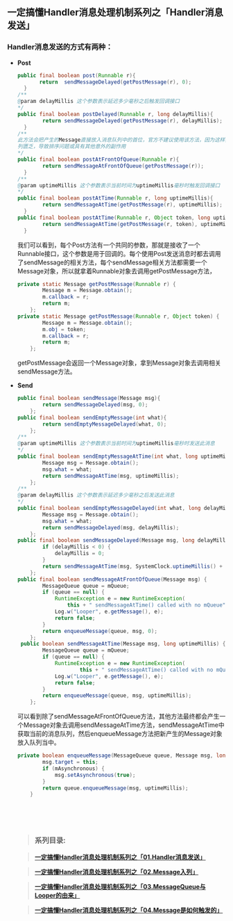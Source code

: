 ## 一定搞懂Handler消息处理机制系列之「Handler消息发送」

### Handler消息发送的方式有两种：

- **Post**

  ```java
  public final boolean post(Runnable r){
         return  sendMessageDelayed(getPostMessage(r), 0);
    }
  /**
  @param delayMillis 这个参数表示延迟多少毫秒之后触发回调接口
  */
  public final boolean postDelayed(Runnable r, long delayMillis){
          return sendMessageDelayed(getPostMessage(r), delayMillis);
    }
  /**
  此方法会把产生的Message直接放入消息队列中的首位，官方不建议使用该方法，因为这样操作容易使消息队
  列匮乏，导致排序问题或具有其他意外的副作用
  */
  public final boolean postAtFrontOfQueue(Runnable r){
          return sendMessageAtFrontOfQueue(getPostMessage(r));
    }
  /**
  @param uptimeMillis 这个参数表示当前时间为uptimeMillis毫秒时触发回调接口
  */
  public final boolean postAtTime(Runnable r, long uptimeMillis){
          return sendMessageAtTime(getPostMessage(r), uptimeMillis);
    }
  public final boolean postAtTime(Runnable r, Object token, long uptimeMillis){
          return sendMessageAtTime(getPostMessage(r, token), uptimeMillis);
    }
  ```
  我们可以看到，每个Post方法有一个共同的参数，那就是接收了一个Runnable接口，这个参数是用于回调的。每个使用Post发送消息时都去调用了sendMessage的相关方法，每个sendMessage相关方法都需要一个Message对象，所以就拿着Runnable对象去调用getPostMessage方法，

  ```java
  private static Message getPostMessage(Runnable r) {
          Message m = Message.obtain();
          m.callback = r;
          return m;
      };
  private static Message getPostMessage(Runnable r, Object token) {
          Message m = Message.obtain();
          m.obj = token;
          m.callback = r;
          return m;
      };
  ```

  getPostMessage会返回一个Message对象，拿到Message对象去调用相关sendMessage方法。

- **Send**

  ```java
  public final boolean sendMessage(Message msg){
          return sendMessageDelayed(msg, 0);
      };
  public final boolean sendEmptyMessage(int what){
          return sendEmptyMessageDelayed(what, 0);
      };
  /**
  @param uptimeMillis 这个参数表示当前时间为uptimeMillis毫秒时发送此消息
  */
  public final boolean sendEmptyMessageAtTime(int what, long uptimeMillis) {
          Message msg = Message.obtain();
          msg.what = what;
          return sendMessageAtTime(msg, uptimeMillis);
      };
  /**
  @param delayMillis 这个参数表示延迟多少毫秒之后发送此消息
  */
  public final boolean sendEmptyMessageDelayed(int what, long delayMillis) {
          Message msg = Message.obtain();
          msg.what = what;
          return sendMessageDelayed(msg, delayMillis);
      };
  public final boolean sendMessageDelayed(Message msg, long delayMillis){
          if (delayMillis < 0) {
              delayMillis = 0;
          }
          return sendMessageAtTime(msg, SystemClock.uptimeMillis() + delayMillis);
      };
  public final boolean sendMessageAtFrontOfQueue(Message msg) {
          MessageQueue queue = mQueue;
          if (queue == null) {
              RuntimeException e = new RuntimeException(
                  this + " sendMessageAtTime() called with no mQueue");
              Log.w("Looper", e.getMessage(), e);
              return false;
          }
          return enqueueMessage(queue, msg, 0);
      };
   public boolean sendMessageAtTime(Message msg, long uptimeMillis) {
          MessageQueue queue = mQueue;
          if (queue == null) {
              RuntimeException e = new RuntimeException(
                      this + " sendMessageAtTime() called with no mQueue");
              Log.w("Looper", e.getMessage(), e);
              return false;
          }
          return enqueueMessage(queue, msg, uptimeMillis);
      };
  ```
  可以看到除了sendMessageAtFrontOfQueue方法，其他方法最终都会产生一个Message对象去调用sendMessageAtTime方法，sendMessageAtTime中获取当前的消息队列，然后enqueueMessage方法把新产生的Message对象放入队列当中。

  ```java
  private boolean enqueueMessage(MessageQueue queue, Message msg, long uptimeMillis) {
          msg.target = this;
          if (mAsynchronous) {
              msg.setAsynchronous(true);
          }
          return queue.enqueueMessage(msg, uptimeMillis);
      }
  ```
  ​

  ​

  > ### 系列目录:

  > [**一定搞懂Handler消息处理机制系列之「01.Handler消息发送」**](https://github.com/leibown/Study-Notes/blob/master/Android/%E4%B8%80%E5%AE%9A%E6%90%9E%E6%87%82Handler%E6%B6%88%E6%81%AF%E5%A4%84%E7%90%86%E6%9C%BA%E5%88%B6%E7%B3%BB%E5%88%97/%E4%B8%80%E5%AE%9A%E6%90%9E%E6%87%82Handler%E6%B6%88%E6%81%AF%E5%A4%84%E7%90%86%E6%9C%BA%E5%88%B6%E7%B3%BB%E5%88%97%E4%B9%8B%E3%80%8C01.Handler%E6%B6%88%E6%81%AF%E5%8F%91%E9%80%81%E3%80%8D.md)

  > [**一定搞懂Handler消息处理机制系列之「02.Message入列」**](https://github.com/leibown/Study-Notes/blob/master/Android/%E4%B8%80%E5%AE%9A%E6%90%9E%E6%87%82Handler%E6%B6%88%E6%81%AF%E5%A4%84%E7%90%86%E6%9C%BA%E5%88%B6%E7%B3%BB%E5%88%97/%E4%B8%80%E5%AE%9A%E6%90%9E%E6%87%82Handler%E6%B6%88%E6%81%AF%E5%A4%84%E7%90%86%E6%9C%BA%E5%88%B6%E7%B3%BB%E5%88%97%E4%B9%8B%E3%80%8C02.Message%E5%85%A5%E5%88%97%E3%80%8D.md)

  > [**一定搞懂Handler消息处理机制系列之「03.MessageQueue与Looper的由来」**](https://github.com/leibown/Study-Notes/blob/master/Android/%E4%B8%80%E5%AE%9A%E6%90%9E%E6%87%82Handler%E6%B6%88%E6%81%AF%E5%A4%84%E7%90%86%E6%9C%BA%E5%88%B6%E7%B3%BB%E5%88%97/%E4%B8%80%E5%AE%9A%E6%90%9E%E6%87%82Handler%E6%B6%88%E6%81%AF%E5%A4%84%E7%90%86%E6%9C%BA%E5%88%B6%E7%B3%BB%E5%88%97%E4%B9%8B%E3%80%8C03.MessageQueue%E4%B8%8ELooper%E7%9A%84%E7%94%B1%E6%9D%A5%E3%80%8D%20.md)

  > [**一定搞懂Handler消息处理机制系列之「04.Message是如何触发的」**](https://github.com/leibown/Study-Notes/blob/master/Android/%E4%B8%80%E5%AE%9A%E6%90%9E%E6%87%82Handler%E6%B6%88%E6%81%AF%E5%A4%84%E7%90%86%E6%9C%BA%E5%88%B6%E7%B3%BB%E5%88%97/%E4%B8%80%E5%AE%9A%E6%90%9E%E6%87%82Handler%E6%B6%88%E6%81%AF%E5%A4%84%E7%90%86%E6%9C%BA%E5%88%B6%E7%B3%BB%E5%88%97%E4%B9%8B%E3%80%8C04.Message%E6%98%AF%E5%A6%82%E4%BD%95%E8%A7%A6%E5%8F%91%E7%9A%84%E3%80%8D.md)

